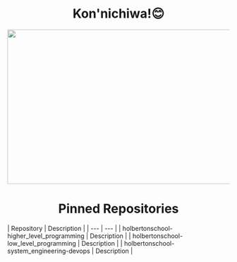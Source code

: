 <h1 align="center">Kon'nichiwa!😊 </h1>

<p align="center">
  <img width="700" height="350" src="https://www.themasterpicks.com/wp-content/uploads/2020/04/22b22287602523.5dbd29081561d.gif">
</p>

<h1 align="center">Pinned Repositories</h1>
| Repository | Description |
| --- | --- |
| holbertonschool-higher_level_programming | Description |
| holbertonschool-low_level_programming | Description |
| holbertonschool-system_engineering-devops | Description |
